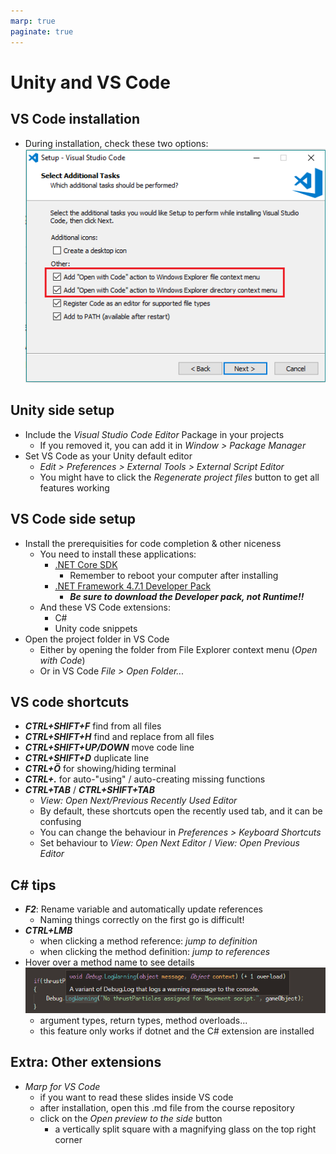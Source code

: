 ```yaml
---
marp: true
paginate: true
---
```

<!-- headingDivider: 3 -->
<!-- class: default -->
# Unity and VS Code

## VS Code installation

* During installation, check these two options:
  ![](imgs/vscode-installation.png)

## Unity side setup

* Include the *Visual Studio Code Editor* Package in your projects
  * If you removed it, you can add it in *Window > Package Manager*
* Set VS Code as your Unity default editor
  * *Edit > Preferences > External Tools > External Script Editor*
  * You might have to click the *Regenerate project files* button to get all features working 

## VS Code side setup
* Install the prerequisities for code completion & other niceness
  * You need to install these applications:
    * [.NET Core SDK](https://code.visualstudio.com/docs/other/unity#_prerequisites)
      * Remember to reboot your computer after installing
    * [.NET Framework 4.7.1 Developer Pack](https://code.visualstudio.com/docs/other/unity#_enabling-code-completion-for-recent-versions-of-unity)
      * ***Be sure to download the Developer pack, not Runtime!!***
  * And these VS Code extensions:
    * C#
    * Unity code snippets
* Open the project folder in VS Code
  * Either by opening the folder from File Explorer context menu (*Open with Code*)
  * Or in VS Code *File >  Open Folder...*

## VS code shortcuts

* ***CTRL+SHIFT+F*** find from all files
* ***CTRL+SHIFT+H*** find and replace from all files
* ***CTRL+SHIFT+UP/DOWN*** move code line
* ***CTRL+SHIFT+D*** duplicate line
* ***CTRL+Ö*** for showing/hiding terminal
* ***CTRL+.*** for auto-"using" / auto-creating missing functions
* ***CTRL+TAB*** / ***CTRL+SHIFT+TAB*** 
  * *View: Open Next/Previous Recently Used Editor*
  * By default, these shortcuts open the recently used tab, and it can be confusing
  * You can change the behaviour in *Preferences > Keyboard Shortcuts*
  * Set behaviour to *View: Open Next Editor* / *View: Open Previous Editor*
  
## C# tips

* ***F2***: Rename variable and automatically update references
  * Naming things correctly on the first go is difficult!
* ***CTRL+LMB*** 
  * when clicking a method reference: *jump to definition*
  * when clicking the method definition: *jump to references*
* Hover over a method name to see details
  ![](imgs/hover-over-method.png)
  * argument types, return types, method overloads...
  * this feature only works if dotnet and the C# extension are installed


## Extra: Other extensions
<!-- _backgroundColor: pink -->
* *Marp for VS Code*
  * if you want to read these slides inside VS code
  * after installation, open this .md file from the course repository
  * click on the *Open preview to the side* button
    * a vertically split square with a magnifying glass on the top right corner